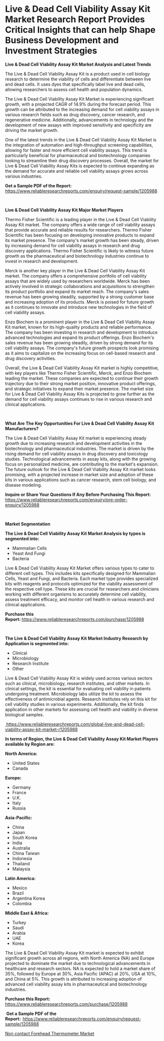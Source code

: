 <p><h1>Live & Dead Cell Viability Assay Kit Market Research Report Provides Critical Insights that can help Shape Business Development and Investment Strategies</h1></p><p><strong>Live & Dead Cell Viability Assay Kit Market Analysis and Latest Trends</strong></p>
<p><p>The Live & Dead Cell Viability Assay Kit is a product used in cell biology research to determine the viability of cells and differentiate between live and dead cells. It uses dyes that specifically label live and dead cells, allowing researchers to assess cell health and population dynamics.</p><p>The Live & Dead Cell Viability Assay Kit Market is experiencing significant growth, with a projected CAGR of 14.9% during the forecast period. This growth can be attributed to the increasing demand for cell viability assays in various research fields such as drug discovery, cancer research, and regenerative medicine. Additionally, advancements in technology and the development of new assays with improved sensitivity and specificity are driving the market growth.</p><p>One of the latest trends in the Live & Dead Cell Viability Assay Kit Market is the integration of automation and high-throughput screening capabilities, allowing for faster and more efficient cell viability assays. This trend is particularly beneficial for pharmaceutical and biotechnology companies looking to streamline their drug discovery processes. Overall, the market for Live & Dead Cell Viability Assay Kits is expected to continue expanding as the demand for accurate and reliable cell viability assays grows across various industries.</p></p>
<p><strong>Get a Sample PDF of the Report:&nbsp;</strong> <a href="https://www.reliableresearchreports.com/enquiry/request-sample/1205988">https://www.reliableresearchreports.com/enquiry/request-sample/1205988</a></p>
<p>&nbsp;</p>
<p><strong>Live & Dead Cell Viability Assay Kit Major Market Players</strong></p>
<p><p>Thermo Fisher Scientific is a leading player in the Live & Dead Cell Viability Assay Kit market. The company offers a wide range of cell viability assays that provide accurate and reliable results for researchers. Thermo Fisher Scientific has been focusing on developing innovative products to expand its market presence. The company's market growth has been steady, driven by increasing demand for cell viability assays in research and drug discovery applications. Thermo Fisher Scientific is likely to witness future growth as the pharmaceutical and biotechnology industries continue to invest in research and development.</p><p>Merck is another key player in the Live & Dead Cell Viability Assay Kit market. The company offers a comprehensive portfolio of cell viability assays that are widely used by researchers worldwide. Merck has been actively involved in strategic collaborations and acquisitions to strengthen its product portfolio and expand its market reach. The company's sales revenue has been growing steadily, supported by a strong customer base and increasing adoption of its products. Merck is poised for future growth as it continues to innovate and introduce new technologies in the field of cell viability assays.</p><p>Enzo Biochem is a prominent player in the Live & Dead Cell Viability Assay Kit market, known for its high-quality products and reliable performance. The company has been investing in research and development to introduce advanced technologies and expand its product offerings. Enzo Biochem's sales revenue has been growing steadily, driven by strong demand for its cell viability assays. The company's future growth prospects look promising as it aims to capitalize on the increasing focus on cell-based research and drug discovery activities.</p><p>Overall, the Live & Dead Cell Viability Assay Kit market is highly competitive, with key players like Thermo Fisher Scientific, Merck, and Enzo Biochem leading the market. These companies are expected to continue their growth trajectory due to their strong market position, innovative product offerings, and strategic initiatives to expand their market presence. The market size for Live & Dead Cell Viability Assay Kits is projected to grow further as the demand for cell viability assays continues to rise in various research and clinical applications.</p></p>
<p>&nbsp;</p>
<p><strong>What Are The Key Opportunities For Live & Dead Cell Viability Assay Kit Manufacturers?</strong></p>
<p><p>The Live & Dead Cell Viability Assay Kit market is experiencing steady growth due to increasing research and development activities in the biotechnology and pharmaceutical industries. The market is driven by the rising demand for cell viability assays in drug discovery and toxicology studies. Technological advancements in assay kits, along with the growing focus on personalized medicine, are contributing to the market's expansion. The future outlook for the Live & Dead Cell Viability Assay Kit market looks promising, with a projected increase in market size and adoption of these kits in various applications such as cancer research, stem cell biology, and disease modeling.</p></p>
<p><strong>Inquire or Share Your Questions If Any Before Purchasing This Report:</strong> <a href="https://www.reliableresearchreports.com/enquiry/pre-order-enquiry/1205988">https://www.reliableresearchreports.com/enquiry/pre-order-enquiry/1205988</a></p>
<p>&nbsp;</p>
<p><strong>Market Segmentation</strong></p>
<p><strong>The Live & Dead Cell Viability Assay Kit Market Analysis by types is segmented into:</strong></p>
<p><ul><li>Mammalian Cells</li><li>Yeast And Fungi</li><li>Bacteria</li></ul></p>
<p><p>Live & Dead Cell Viability Assay Kit Market offers various types to cater to different cell types. This includes kits specifically designed for Mammalian Cells, Yeast and Fungi, and Bacteria. Each market type provides specialized kits with reagents and protocols optimized for the viability assessment of the respective cell type. These kits are crucial for researchers and clinicians working with different organisms to accurately determine cell viability, assess treatment efficacy, and monitor cell health in various research and clinical applications.</p></p>
<p><strong>Purchase this Report:&nbsp;</strong><a href="https://www.reliableresearchreports.com/purchase/1205988">https://www.reliableresearchreports.com/purchase/1205988</a></p>
<p>&nbsp;</p>
<p><strong>The Live & Dead Cell Viability Assay Kit Market Industry Research by Application is segmented into:</strong></p>
<p><ul><li>Clinical</li><li>Microbiology</li><li>Research Institute</li><li>Other</li></ul></p>
<p><p>Live & Dead Cell Viability Assay Kit is widely used across various sectors such as clinical, microbiology, research institutes, and other markets. In clinical settings, the kit is essential for evaluating cell viability in patients undergoing treatment. Microbiology labs utilize the kit to assess the effectiveness of antimicrobial agents. Research institutes rely on this kit for cell viability studies in various experiments. Additionally, the kit finds application in other markets for assessing cell health and viability in diverse biological samples.</p></p>
<p><a href="https://www.reliableresearchreports.com/global-live-and-dead-cell-viability-assay-kit-market-r1205988">&nbsp;https://www.reliableresearchreports.com/global-live-and-dead-cell-viability-assay-kit-market-r1205988</a></p>
<p><strong>In terms of Region, the Live & Dead Cell Viability Assay Kit Market Players available by Region are:</strong></p>
<p>
    <p> <strong> North America: </strong>
        <ul>
            <li>United States</li>
            <li>Canada</li>
        </ul>
        </p> 
    <p> <strong> Europe: </strong>
        <ul>
            <li>Germany</li>
            <li>France</li>
            <li>U.K.</li>
            <li>Italy</li>
            <li>Russia</li>
        </ul>
        </p> 
    <p> <strong> Asia-Pacific: </strong>
        <ul>
            <li>China</li>
            <li>Japan</li>
            <li>South Korea</li>
            <li>India</li>
            <li>Australia</li>
            <li>China Taiwan</li>
            <li>Indonesia</li>
            <li>Thailand</li>
            <li>Malaysia</li>
        </ul>
        </p> 
    <p> <strong> Latin America: </strong>
        <ul>
            <li>Mexico</li>
            <li>Brazil</li>
            <li>Argentina Korea</li>
            <li>Colombia</li>
        </ul>
        </p> 
    <p> <strong> Middle East & Africa: </strong>
        <ul>
            <li>Turkey</li>
            <li>Saudi</li>
            <li>Arabia</li>
            <li>UAE</li>
            <li>Korea</li>
        </ul>
    </p>
    </p>
<p><p>The Live & Dead Cell Viability Assay Kit market is expected to exhibit significant growth across all regions, with North America (NA) and Europe projected to dominate the market due to technological advancements in healthcare and research sectors. NA is expected to hold a market share of 35%, followed by Europe at 30%, Asia Pacific (APAC) at 20%, USA at 10%, and China at 5%. This growth is attributed to increasing adoption of advanced cell viability assay kits in pharmaceutical and biotechnology industries.</p></p>
<p><strong>Purchase this Report: </strong><a href="https://www.reliableresearchreports.com/purchase/1205988">https://www.reliableresearchreports.com/purchase/1205988</a></p>
<p>&nbsp;<strong>Get a Sample PDF of the Report:&nbsp;&nbsp;</strong><a href="https://www.reliableresearchreports.com/enquiry/request-sample/1205988">https://www.reliableresearchreports.com/enquiry/request-sample/1205988</a></p>
<p><strong></strong></p>
<p><p><a href="https://view.publitas.com/reportprime-1/non-contact-forehead-thermometer-market-trends-and-market-analysis-forecasted-for-period-2024-2031/">Non contact Forehead Thermometer Market</a></p></p>